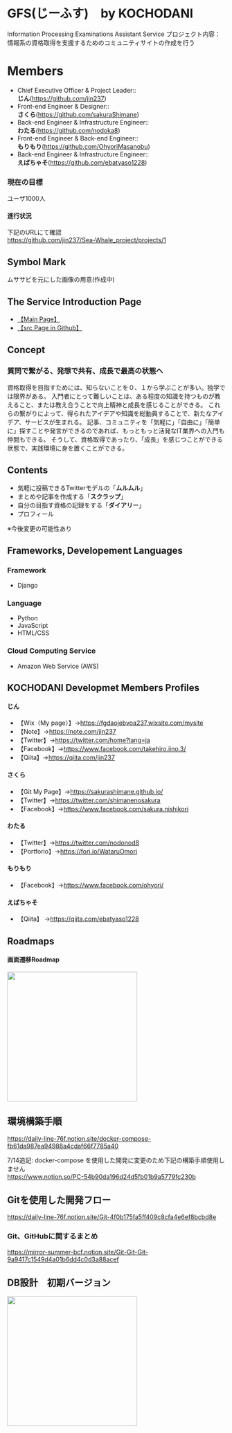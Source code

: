 # GFS(じーふす)　by KOCHODANI
Information Processing Examinations Assistant Service
プロジェクト内容：情報系の資格取得を支援するためのコミュニティサイトの作成を行う

# Members
- Chief Executive Officer & Project Leader::<br>__じん__(https://github.com/jin237)
- Front-end Engineer & Designer::<br>__さくら__(https://github.com/sakuraShimane)
- Back-end Engineer & Infrastructure Engineer::<br>__わたる__(https://github.com/nodoka8)
- Front-end Engineer & Back-end Engineer::<br>__もりもり__(https://github.com/OhyoriMasanobu)
- Back-end Engineer & Infrastructure Engineer::<br>__えばちゃそ__(https://github.com/ebatyaso1228)


### 現在の目標
ユーザ1000人

#### 進行状況
下記のURLにて確認<br>
https://github.com/jin237/Sea-Whale_project/projects/1


## Symbol Mark
ムササビを元にした画像の用意(作成中)

## The Service Introduction Page
- [【Main Page】](https://determined-banach-55a167.netlify.app/)
- [【src Page in Github】](https://github.com/jin237/gfs_website)


## Concept
### 質問で繋がる、発想で共有、成長で最高の状態へ
資格取得を目指すためには、知らないことを０、１から学ぶことが多い。独学では限界がある。
入門者にとって難しいことは、ある程度の知識を持つものが教えること、または教え合うことで向上精神と成長を感じることができる。
これらの繋がりによって、得られたアイデアや知識を総動員することで、新たなアイデア、サービスが生まれる。
記事、コミュニティを「気軽に」「自由に」「簡単に」探すことや発言ができるのであれば、もっともっと活発なIT業界への入門も仲間もできる。
そうして、資格取得であったり、「成長」を感じつことができる状態で、実践環境に身を置くことができる。


## Contents
- 気軽に投稿できるTwitterモデルの「__ムルムル__」
- まとめや記事を作成する「__スクラップ__」
- 自分の目指す資格の記録をする「__ダイアリー__」
- プロフィール

※今後変更の可能性あり

## Frameworks, Developement Languages
### Framework
- Django

### Language
- Python
- JavaScript
- HTML/CSS

### Cloud Computing Service
- Amazon Web Service (AWS)



## KOCHODANI Developmet Members Profiles
#### じん
- 【Wix（My page）】->https://fgdaojebvoa237.wixsite.com/mysite
- 【Note】->https://note.com/jin237
- 【Twitter】->https://twitter.com/home?lang=ja
- 【Facebook】->https://www.facebook.com/takehiro.iino.3/
- 【Qiita】->https://qiita.com/jin237
#### さくら
- 【Git My Page】->https://sakurashimane.github.io/
- 【Twitter】->https://twitter.com/shimanenosakura
- 【Facebook】->https://www.facebook.com/sakura.nishikori
#### わたる
- 【Twitter】->https://twitter.com/nodonod8
- 【Portforio】->https://fori.io/WataruOmori
#### もりもり
- 【Facebook】->https://www.facebook.com/ohyori/
#### えばちゃそ
- 【Qiita】 ->https://qiita.com/ebatyaso1228

## Roadmaps
#### 画面遷移Roadmap
<img src="https://github.com/jin237/GFS/blob/main/github_readme/GFS_Roadmap.png" height=300px>

## 環境構築手順
https://daily-line-76f.notion.site/docker-compose-fb61da987ea94988a4cdaf66f7785a40  

7/14追記: docker-compose を使用した開発に変更のため下記の構築手順使用しません  
https://www.notion.so/PC-54b90da196d24d5fb01b9a5779fc230b

## Gitを使用した開発フロー
https://daily-line-76f.notion.site/Git-4f0b175fa5ff409c8cfa4e6ef8bcbd8e
### Git、GitHubに関するまとめ
https://mirror-summer-bcf.notion.site/Git-Git-Git-9a9417c1549d4a01b6dd4c0d3a88acef

## DB設計　初期バージョン 
<img src="https://user-images.githubusercontent.com/57553474/125299744-65dab980-e364-11eb-95af-1bdbc352c747.png" height=300px>
